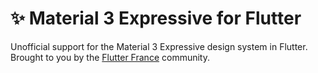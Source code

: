 # ✨ Material 3 Expressive for Flutter

Unofficial support for the Material 3 Expressive design system in Flutter.<br/>
Brought to you by the [Flutter France](https://discord.gg/BCqyRcQ2ns) community.